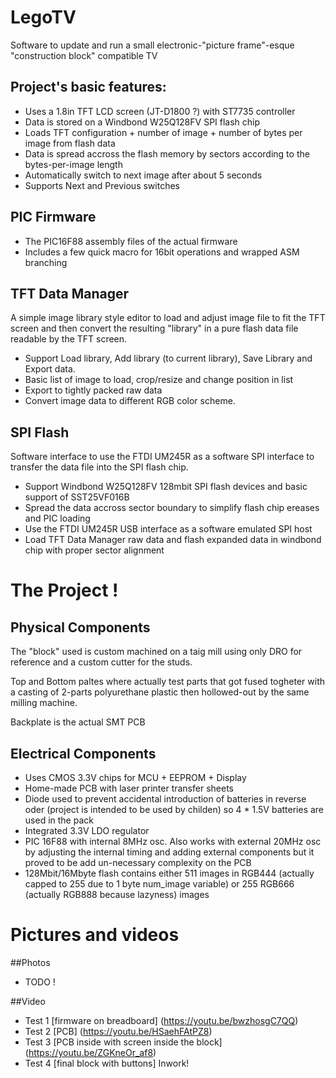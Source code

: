 # LegoTV
Software to update and run a small electronic-"picture frame"-esque "construction block" compatible TV

## Project's basic features:
- Uses a 1.8in TFT LCD screen (JT-D1800 ?) with ST7735 controller
- Data is stored on a Windbond W25Q128FV SPI flash chip
- Loads TFT configuration + number of image + number of bytes per image from flash data
- Data is spread accross the flash memory by sectors according to the bytes-per-image length
- Automatically switch to next image after about 5 seconds
- Supports Next and Previous switches

## PIC Firmware 
* The PIC16F88 assembly files of the actual firmware
* Includes a few quick macro for 16bit operations and wrapped ASM branching

## TFT Data Manager
A simple image library style editor to load and adjust image file to fit the TFT screen and then convert the resulting "library" in a pure flash data file readable by the TFT screen.

* Support Load library, Add library (to current library), Save Library and Export data.
* Basic list of image to load, crop/resize and change position in list
* Export to tightly packed raw data
* Convert image data to different RGB color scheme.

## SPI Flash
Software interface to use the FTDI UM245R as a software SPI interface to transfer the data file into the SPI flash chip.

* Support Windbond W25Q128FV 128mbit SPI flash devices and basic support of SST25VF016B
* Spread the data accross sector boundary to simplify flash chip ereases and PIC loading
* Use the FTDI UM245R USB interface as a software emulated SPI host
* Load TFT Data Manager raw data and flash expanded data in windbond chip with proper sector alignment

# The Project !

## Physical Components
The "block" used is custom machined on a taig mill using only DRO for reference and a custom cutter for the studs.

Top and Bottom paltes where actually test parts that got fused togheter with a casting of 2-parts polyurethane plastic then hollowed-out by the same milling machine.

Backplate is the actual SMT PCB

## Electrical Components
* Uses CMOS 3.3V chips for MCU + EEPROM + Display
* Home-made PCB with laser printer transfer sheets
* Diode used to prevent accidental introduction of batteries in reverse oder (project is intended to be used by childen) so 4 * 1.5V batteries are used in the pack
* Integrated 3.3V LDO regulator
* PIC 16F88 with internal 8MHz osc.  Also works with external 20MHz osc by adjusting the internal timing and adding external components but it proved to be add un-necessary complexity on the PCB
* 128Mbit/16Mbyte flash contains either 511 images in RGB444 (actually capped to 255 due to 1 byte num_image variable) or 255 RGB666 (actually RGB888 because lazyness) images

# Pictures and videos
##Photos
* TODO !

##Video
* Test 1 [firmware on breadboard] (https://youtu.be/bwzhosgC7QQ)
* Test 2 [PCB] (https://youtu.be/HSaehFAtPZ8)
* Test 3 [PCB inside with screen inside the block] (https://youtu.be/ZGKneOr_af8)
* Test 4 [final block with buttons] Inwork!
